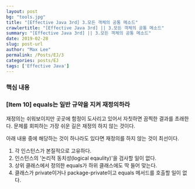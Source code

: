```yaml
---
layout: post
bg: "tools.jpg"
title: "[Effective Java 3rd] 3.모든 객체의 공통 메소드"
crawlertitle: "[Effective Java 3rd] || 3.모든 객체의 공통 메소드"
summary: "[Effective Java 3rd] || 3.모든 객체의 공통 메소드"
date: 2019-02-28
slug: post-url
author: "Max Lee"
permalink: /Posts/EJ/3
categories: posts/EJ
tags: ['Effective Java']
---
```


### 핵심 내용


### \[Item 10] equals는 일반 규약을 지켜 재정의하라
재정의는 쉬워보이지만 곳곳에 함정이 도사리고 있어서 자칫하면 끔찍한 결과를 초래한다. 문제를 회피하는 가장 쉬운 길은 재정의 하지 않는 것이다.

아래 내용 중에 해당하는 것이 하나라도 있다면 재정의를 하지 않는 것이 최선이다.
1. 각 인스턴스가 본질적으로 고유하다.
2. 인스턴스의 '논리적 동치성(logical eqaulity)'을 검사할 일이 없다. 
3. 상위 클래스에서 정의한 equals가 하위 클래스에도 딱 들어 맞는다.
4. 클래스가 private이거나 package-private이고 equals 메서드를 호출할 일이 없다.




